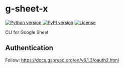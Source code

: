 # g-sheet-x

[![Python version](https://img.shields.io/badge/python-3.8%20%7C%203.9%20%7C%203.10%20%7C%203.11%20%7C%203.12%20%7C%203.13-blue.svg)](https://pypi.org/project/gsheetx/)
[![PyPI version](https://badge.fury.io/py/gsheetx.svg)](https://badge.fury.io/py/gsheetx)
[![License](https://img.shields.io/badge/license-Apache%202.0-blue.svg)](https://github.com/Minyus/g-sheet-x/blob/main/LICENSE)

CLI for Google Sheet

## Authentication

Follow: <https://docs.gspread.org/en/v6.1.3/oauth2.html>
